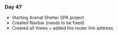 ### Day 47
- Starting Animal Shelter SPA project
- Created Navbar (needs to be fixed)
- Created all Views + added the router link address